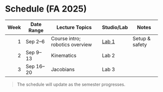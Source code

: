 # Schedule (FA 2025)

| Week | Date Range | Lecture Topics | Studio/Lab | Notes |
|-----:|------------|----------------|------------|-------|
| 1 | Sep 2–6 | Course intro; robotics overview | [Lab 1](./labs/week-01.md) | Setup & safety |
| 2 | Sep 9–13 | Kinematics | Lab 2 |  |
| 3 | Sep 16–20 | Jacobians | Lab 3 |  |

> The schedule will update as the semester progresses.
